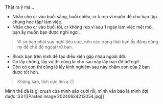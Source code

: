 Thật ra ý mà...
- Nhắn cho cr vào buổi sáng, buổi chiều, cr k rep vì muốn để cho bạn tập chung học tập/ làm việc.
- Nhắn cho cr vào buổi tối, cr không rep vì sau 1 ngày làm việc mệt mỏi, bạn ấy muốn bạn được nghỉ ngơi. 
>Vì sợ bạn phải suy nghĩ tiêu cực, nên các trạng thái bạn ấy đăng cùng ny để chế độ ngoại trừ bạn. 
- Block bạn trên mxh để tạo điều kiện gặp nhau ngoài đời. 
- Có lấy chồng, lấy vợ thì cũng là cho sau này lấy bạn đỡ bỡ ngỡ.
- Còn có con thì cũng là lấy kinh nghiệm sau này chăm con của 2 bạn được tốt hơn. 
> Không sao, tích cực lên ạ 😶

Mình thế đã là gì crush của mình sắp cưới rồi, mình vẫn bảo là mình đợi được :33
![[Pasted image 20240624213054.jpg]]